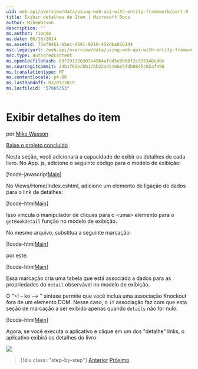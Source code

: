 ```yaml
---
uid: web-api/overview/data/using-web-api-with-entity-framework/part-8
title: Exibir detalhes de Item | Microsoft Docs
author: MikeWasson
description: ''
ms.author: riande
ms.date: 06/16/2014
ms.assetid: 75ef94b1-bbec-4681-9210-452dba816144
msc.legacyurl: /web-api/overview/data/using-web-api-with-entity-framework/part-8
msc.type: authoredcontent
ms.openlocfilehash: 83f291326307a4964afdd5e8b50f2c375348ed0e
ms.sourcegitcommit: 24b1f6decbb17bb22a45166e5fdb0845c65af498
ms.translationtype: MT
ms.contentlocale: pt-BR
ms.lasthandoff: 03/01/2019
ms.locfileid: "57065353"
---
```

<a name="display-item-details"></a>Exibir detalhes do item
====================
por [Mike Wasson](https://github.com/MikeWasson)

[Baixe o projeto concluído](https://github.com/MikeWasson/BookService)

Nesta seção, você adicionará a capacidade de exibir os detalhes de cada livro. No App. js, adicione o seguinte código para o modelo de exibição:

[!code-javascript[Main](part-8/samples/sample1.js)]

No Views/Home/Index.cshtml, adicione um elemento de ligação de dados para o link de detalhes:

[!code-html[Main](part-8/samples/sample2.html?highlight=5)]

Isso vincula o manipulador de cliques para o &lt;uma&gt; elemento para o `getBookDetail` função no modelo de exibição.

No mesmo arquivo, substitua a seguinte marcação:

[!code-html[Main](part-8/samples/sample3.html)]

por este:

[!code-html[Main](part-8/samples/sample4.html)]

Essa marcação cria uma tabela que está associado a dados para as propriedades do `detail` observável no modelo de exibição.

O "&lt;! – ko –&gt; &quot; sintaxe permite que você inclua uma associação Knockout fora de um elemento DOM. Nesse caso, o `if` associação faz com que esta seção de marcação a ser exibido apenas quando `details` não for nulo.

[!code-html[Main](part-8/samples/sample5.html)]

Agora, se você executa o aplicativo e clique em um dos &quot;detalhe&quot; links, o aplicativo exibirá os detalhes do livro.

[![](part-8/_static/image2.png)](part-8/_static/image1.png)

> [!div class="step-by-step"]
> [Anterior](part-7.md)
> [Próximo](part-9.md)
